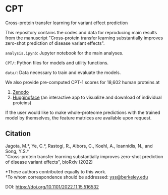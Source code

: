 # CPT
Cross-protein transfer learning for variant effect prediction

This repository contains the codes and data for reproducing main results from the manuscript "Cross-protein transfer learning substantially improves zero-shot prediction of disease variant effects".

`analysis.ipynb`: Jupyter notebook for the main analyses.

`CPT/`: Python files for models and utility functions.

`data/`: Data necessary to train and evaluate the models.

We also provide pre-computed CPT-1 scores for 18,602 human proteins at
1. [Zenodo](https://doi.org/10.5281/zenodo.7954657)
2. [Huggingface](https://huggingface.co/spaces/songlab/CPT) (an interactive app to visualize and download of individual proteins)

If the user would like to make whole-proteome predictions with the trained model by themselves, the feature matrices are available upon request.

## Citation

Jagota, M.\*, Ye, C.\*, Rastogi, R., Albors, C., Koehl, A., Ioannidis, N., and Song, Y.S.&dagger;<br>
"Cross-protein transfer learning substantially improves zero-shot prediction of disease variant effects", bioRxiv (2022)

\*These authors contributed equally to this work. <br>
&dagger;To whom correspondence should be addressed:  yss@berkeley.edu

DOI: https://doi.org/10.1101/2022.11.15.516532
